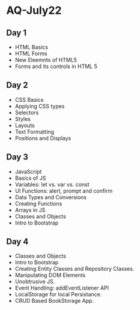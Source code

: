 # AQ-July22
## Day 1
- HTML Basics
- HTML Forms
- New Eleemnts of HTML5
- Forms and its controls in HTML 5

## Day 2
- CSS Basics
- Applying CSS types
- Selectors
- Styles
- Layouts
- Text Formatting
- Positions and Displays

## Day 3
- JavaScript
- Basics of JS
- Variables: let vs. var vs. const
- UI Functions: alert, prompt and confirm
- Data Types and Conversions
- Creating Functions
- Arrays in JS
- Classes and Objects
- Intro to Bootstrap

## Day 4
- Classes and Objects
- Intro to Bootstrap
- Creating Entity Classes and Repository Classes.
- Manipulating DOM Elements
- Unobtrusive JS. 
- Event Handling: addEventListener API
- LocalStorage for local Persistance. 
- CRUD Based BookStorage App.
